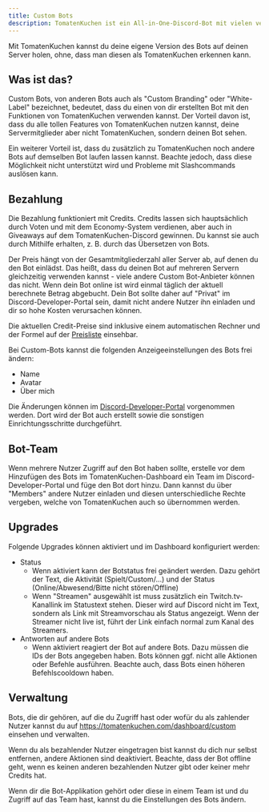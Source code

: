 ```yaml
---
title: Custom Bots
description: TomatenKuchen ist ein All-in-One-Discord-Bot mit vielen verschiedenen Funktionen. Erklärt die kostenlose Custom-Bots-Funktion des Multipurpose-Bots.
---
```


Mit TomatenKuchen kannst du deine eigene Version des Bots auf deinen Server holen, ohne, dass man diesen als TomatenKuchen erkennen kann.

## Was ist das?

Custom Bots, von anderen Bots auch als "Custom Branding" oder "White-Label" bezeichnet, bedeutet, dass du einen von dir erstellten Bot mit den Funktionen von TomatenKuchen verwenden kannst. Der Vorteil davon ist, dass du alle tollen Features von TomatenKuchen nutzen kannst, deine Servermitglieder aber nicht TomatenKuchen, sondern deinen Bot sehen.

Ein weiterer Vorteil ist, dass du zusätzlich zu TomatenKuchen noch andere Bots auf demselben Bot laufen lassen kannst. Beachte jedoch, dass diese Möglichkeit nicht unterstützt wird und Probleme mit Slashcommands auslösen kann.

## Bezahlung

Die Bezahlung funktioniert mit Credits. Credits lassen sich hauptsächlich durch Voten und mit dem Economy-System verdienen, aber auch in Giveaways auf dem TomatenKuchen-Discord gewinnen. Du kannst sie auch durch Mithilfe erhalten, z. B. durch das Übersetzen von Bots.

Der Preis hängt von der Gesamtmitgliederzahl aller Server ab, auf denen du den Bot einlädst. Das heißt, dass du deinen Bot auf mehreren Servern gleichzeitig verwenden kannst - viele andere Custom Bot-Anbieter können das nicht. Wenn dein Bot online ist wird einmal täglich der aktuell berechnete Betrag abgebucht. Dein Bot sollte daher auf "Privat" im Discord-Developer-Portal sein, damit nicht andere Nutzer ihn einladen und dir so hohe Kosten verursachen können.

Die aktuellen Credit-Preise sind inklusive einem automatischen Rechner und der Formel auf der [Preisliste](https://tomatenkuchen.com/custom) einsehbar.

Bei Custom-Bots kannst die folgenden Anzeigeeinstellungen des Bots frei ändern:
- Name
- Avatar
- Über mich

Die Änderungen können im [Discord-Developer-Portal](https://discord.com/developers/applications) vorgenommen werden. Dort wird der Bot auch erstellt sowie die sonstigen Einrichtungsschritte durchgeführt.

## Bot-Team

Wenn mehrere Nutzer Zugriff auf den Bot haben sollte, erstelle vor dem Hinzufügen des Bots im TomatenKuchen-Dashboard ein Team im Discord-Developer-Portal und füge den Bot dort hinzu. Dann kannst du über "Members" andere Nutzer einladen und diesen unterschiedliche Rechte vergeben, welche von TomatenKuchen auch so übernommen werden.

## Upgrades

Folgende Upgrades können aktiviert und im Dashboard konfiguriert werden:
- Status
	- Wenn aktiviert kann der Botstatus frei geändert werden. Dazu gehört der Text, die Aktivität (Spielt/Custom/...) und der Status (Online/Abwesend/Bitte nicht stören/Offline)
	- Wenn "Streamen" ausgewählt ist muss zusätzlich ein Twitch.tv-Kanallink im Statustext stehen. Dieser wird auf Discord nicht im Text, sondern als Link mit Streamvorschau als Status angezeigt. Wenn der Streamer nicht live ist, führt der Link einfach normal zum Kanal des Streamers.
- Antworten auf andere Bots
	- Wenn aktiviert reagiert der Bot auf andere Bots. Dazu müssen die IDs der Bots angegeben haben. Bots können ggf. nicht alle Aktionen oder Befehle ausführen. Beachte auch, dass Bots einen höheren Befehlscooldown haben.

## Verwaltung

Bots, die dir gehören, auf die du Zugriff hast oder wofür du als zahlender Nutzer kannst du auf https://tomatenkuchen.com/dashboard/custom einsehen und verwalten.

Wenn du als bezahlender Nutzer eingetragen bist kannst du dich nur selbst entfernen, andere Aktionen sind deaktiviert.
Beachte, dass der Bot offline geht, wenn es keinen anderen bezahlenden Nutzer gibt oder keiner mehr Credits hat.

Wenn dir die Bot-Applikation gehört oder diese in einem Team ist und du Zugriff auf das Team hast, kannst du die Einstellungen des Bots ändern.
